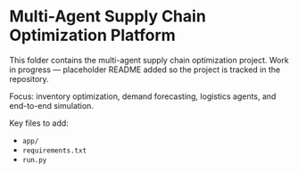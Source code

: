 # Multi-Agent Supply Chain Optimization Platform

This folder contains the multi-agent supply chain optimization project. Work in progress — placeholder README added so the project is tracked in the repository.

Focus: inventory optimization, demand forecasting, logistics agents, and end-to-end simulation.

Key files to add:
- `app/`
- `requirements.txt`
- `run.py`

